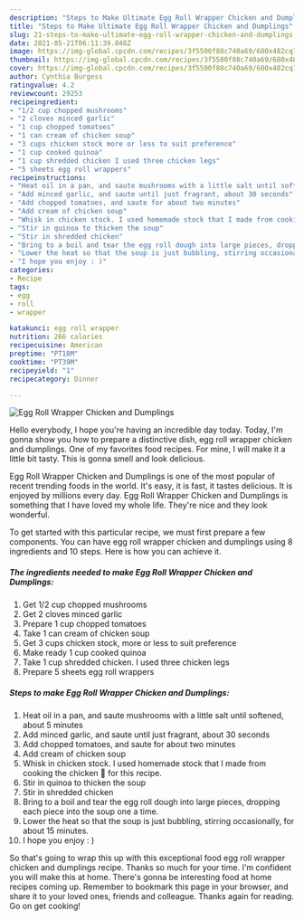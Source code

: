 ```yaml
---
description: "Steps to Make Ultimate Egg Roll Wrapper Chicken and Dumplings"
title: "Steps to Make Ultimate Egg Roll Wrapper Chicken and Dumplings"
slug: 21-steps-to-make-ultimate-egg-roll-wrapper-chicken-and-dumplings
date: 2021-05-21T06:11:39.848Z
image: https://img-global.cpcdn.com/recipes/3f5500f88c740a69/680x482cq70/egg-roll-wrapper-chicken-and-dumplings-recipe-main-photo.jpg
thumbnail: https://img-global.cpcdn.com/recipes/3f5500f88c740a69/680x482cq70/egg-roll-wrapper-chicken-and-dumplings-recipe-main-photo.jpg
cover: https://img-global.cpcdn.com/recipes/3f5500f88c740a69/680x482cq70/egg-roll-wrapper-chicken-and-dumplings-recipe-main-photo.jpg
author: Cynthia Burgess
ratingvalue: 4.2
reviewcount: 29253
recipeingredient:
- "1/2 cup chopped mushrooms"
- "2 cloves minced garlic"
- "1 cup chopped tomatoes"
- "1 can cream of chicken soup"
- "3 cups chicken stock more or less to suit preference"
- "1 cup cooked quinoa"
- "1 cup shredded chicken I used three chicken legs"
- "5 sheets egg roll wrappers"
recipeinstructions:
- "Heat oil in a pan, and saute mushrooms with a little salt until softened, about 5 minutes"
- "Add minced garlic, and saute until just fragrant, about 30 seconds"
- "Add chopped tomatoes, and saute for about two minutes"
- "Add cream of chicken soup"
- "Whisk in chicken stock. I used homemade stock that I made from cooking the chicken 🐔 for this recipe."
- "Stir in quinoa to thicken the soup"
- "Stir in shredded chicken"
- "Bring to a boil and tear the egg roll dough into large pieces, dropping each piece into the soup one a time."
- "Lower the heat so that the soup is just bubbling, stirring occasionally, for about 15 minutes."
- "I hope you enjoy : )"
categories:
- Recipe
tags:
- egg
- roll
- wrapper

katakunci: egg roll wrapper 
nutrition: 266 calories
recipecuisine: American
preptime: "PT18M"
cooktime: "PT39M"
recipeyield: "1"
recipecategory: Dinner

---
```



![Egg Roll Wrapper Chicken and Dumplings](https://img-global.cpcdn.com/recipes/3f5500f88c740a69/680x482cq70/egg-roll-wrapper-chicken-and-dumplings-recipe-main-photo.jpg)

Hello everybody, I hope you're having an incredible day today. Today, I'm gonna show you how to prepare a distinctive dish, egg roll wrapper chicken and dumplings. One of my favorites food recipes. For mine, I will make it a little bit tasty. This is gonna smell and look delicious.

Egg Roll Wrapper Chicken and Dumplings is one of the most popular of recent trending foods in the world. It's easy, it is fast, it tastes delicious. It is enjoyed by millions every day. Egg Roll Wrapper Chicken and Dumplings is something that I have loved my whole life. They're nice and they look wonderful.




To get started with this particular recipe, we must first prepare a few components. You can have egg roll wrapper chicken and dumplings using 8 ingredients and 10 steps. Here is how you can achieve it.

<!--inarticleads1-->

##### The ingredients needed to make Egg Roll Wrapper Chicken and Dumplings:

1. Get 1/2 cup chopped mushrooms
1. Get 2 cloves minced garlic
1. Prepare 1 cup chopped tomatoes
1. Take 1 can cream of chicken soup
1. Get 3 cups chicken stock, more or less to suit preference
1. Make ready 1 cup cooked quinoa
1. Take 1 cup shredded chicken. I used three chicken legs
1. Prepare 5 sheets egg roll wrappers




<!--inarticleads2-->

##### Steps to make Egg Roll Wrapper Chicken and Dumplings:

1. Heat oil in a pan, and saute mushrooms with a little salt until softened, about 5 minutes
1. Add minced garlic, and saute until just fragrant, about 30 seconds
1. Add chopped tomatoes, and saute for about two minutes
1. Add cream of chicken soup
1. Whisk in chicken stock. I used homemade stock that I made from cooking the chicken 🐔 for this recipe.
1. Stir in quinoa to thicken the soup
1. Stir in shredded chicken
1. Bring to a boil and tear the egg roll dough into large pieces, dropping each piece into the soup one a time.
1. Lower the heat so that the soup is just bubbling, stirring occasionally, for about 15 minutes.
1. I hope you enjoy : )




So that's going to wrap this up with this exceptional food egg roll wrapper chicken and dumplings recipe. Thanks so much for your time. I'm confident you will make this at home. There's gonna be interesting food at home recipes coming up. Remember to bookmark this page in your browser, and share it to your loved ones, friends and colleague. Thanks again for reading. Go on get cooking!
